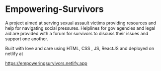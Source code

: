 # Empowering-Survivors

A project aimed at serving sexual assault victims providing resources and help for navigating social pressures. Helplines for gov agencies and legal aid are provided with a forum for survivors to discuss their issues and support one another.

Built with love and care using HTML, CSS , JS, ReactJS and deployed on netlify at 

https://empoweringsurvivors.netlify.app
